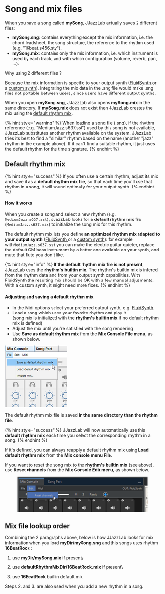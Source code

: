 # Song and mix files

When you save a song called **mySong**, JJazzLab actually saves 2 different files:

* **mySong.sng**: contains everything except the mix information, i.e. the chord leadsheet, the song structure, the reference to the rhythm used (e.g. "16beat.s456.sty").
* **mySong.mix**: contains only the mix information, i.e. which instrument is used by each track, and with which configuration (volume, reverb, pan, ...).

Why using 2 different files ?&#x20;

Because the mix information is specific to your output synth ([FluidSynth ](../sounds/using-fluidsynth.md)or a [custom synth](../sounds/other-synths.md)). Integrating the mix data in the .sng file would make .sng files not portable between users, since users have different output synths.

When you open **mySong.sng**, JJazzLab also opens **mySong.mix** in the same directory. If **mySong.mix** does not exist then JJazzLab creates the mix using the [default rhythm mix](song-and-mix-files.md#default-rhythm-mix).

{% hint style="warning" %}
When loading a song file (.sng),  if the rhythm reference (e.g. "MediumJazz.s637.sst") used by this song is not available, JJazzLab substitutes another rhythm available on the system. JJazzLab tries its best to find a "similar" rhythm based on the name (another "jazz" rhythm in the example above). If it can't find a suitable rhythm, it just uses the default rhythm for the time signature.
{% endhint %}

## Default rhythm mix

{% hint style="success" %}
If you often use a certain rhythm, adjust its mix and save it as a **default rhythm mix file**, so that each time you'll use that rhythm in a song, it will sound optimally for your output synth.
{% endhint %}

#### How it works

When you create a song and select a new rhythm (e.g. `MediumJazz.s637.sst`), JJazzLab looks for a **default rhythm mix** file (`MediumJazz.s637.mix`) to initialize the song mix for this rhythm.&#x20;

The default rhythm mix lets you define **an optimized rhythm mix adapted to your output synth** ([FluidSynth ](../sounds/using-fluidsynth.md)or a [custom synth](../sounds/other-synths.md)): for example with`MediumJazz.s637.sst` you can make the electric guitar quieter, replace the default GM bass instrument by a better one available on your synth, and mute that flute you don't like.

{% hint style="info" %}
**If the default rhythm mix file is not present**, JJazzLab uses the **rhythm's** **builtin mix**. The rhythm's builtin mix is infered from the rhythm data and from your output synth capabilities. With FluidSynth the resulting mix should be OK  with a few manual adjusments. With a custom synth, it might need more fixes.
{% endhint %}

#### Adjusting and saving a default rhythm mix

* In the Midi options select your preferred output synth, e.g. [FluidSynth](../sounds/using-fluidsynth.md).&#x20;
* Load a song which uses your favorite rhythm and play it\
  (song mix is initialized with the **rhythm's builtin mix** if no default rhythm mix is defined)
* Adjust the mix until you're satisfied with the song rendering
* Use **Save as default rhythm mix** from the **Mix Console File menu**, as shown below.

![](../.gitbook/assets/saverhythmmix.png)

The default rhythm mix file is saved **in the same directory than the rhythm file**.&#x20;

{% hint style="success" %}
JJazzLab will now automatically use this **default rhythm mix** each time you select the corresponding rhythm in a song.
{% endhint %}

If it's defined, you can always reapply a default rhythm mix using **Load default rhythm mix** from the **Mix console menu File**.&#x20;

If you want to reset the song mix to the **rhythm's builtin mix** (see above), use **Reset channels** from the **Mix Console Edit menu**, as shown below.&#x20;

<figure><img src="../.gitbook/assets/2024-09-30 22_26_48-JJazzLab  4.1.2-SNAPSHOT.png" alt=""><figcaption></figcaption></figure>

## Mix file lookup order

Combining the 2 paragraphs above, below is how JJazzLab looks for mix information when you load **myDir/mySong.sng** and this songs uses rhythm **16BeatRock** :

1. use **myDir/mySong.mix** if present\

2. use **defaultRhythmMixDir/16BeatRock.mix** if present\

3. use **16BeatRock** builtin default mix

Steps 2. and 3. are also used when you add a new rhythm in a song.
